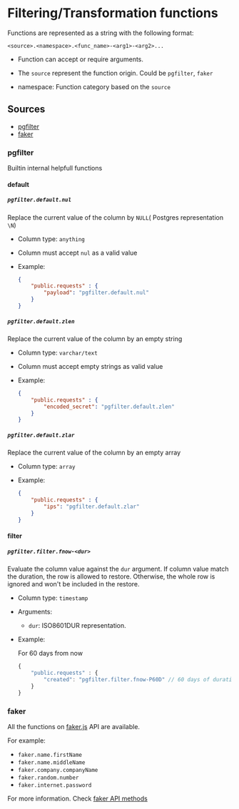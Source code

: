 # Filtering/Transformation functions

Functions are represented as a string with the following format:

```
<source>.<namespace>.<func_name>-<arg1>-<arg2>...
```

- Function can accept or require arguments.

- The `source` represent the function origin. Could be `pgfilter`, `faker`

- namespace: Function category based on the `source`

## Sources

- [pgfilter](#pgfilter)
- [faker](#faker)

### pgfilter

Builtin internal helpfull functions

#### default

##### `pgfilter.default.nul`

Replace the current value of the column by `NULL`( Postgres representation `\N`)

- Column type: `anything`

- Column must accept `nul` as a valid value

- Example:

	```json
	{
		"public.requests" : {
			"payload": "pgfilter.default.nul"
		}
	}
	```


##### `pgfilter.default.zlen`

Replace the current value of the column by an empty string

- Column type: `varchar/text`

- Column must accept empty strings as valid value

- Example:

	```json
	{
		"public.requests" : {
			"encoded_secret": "pgfilter.default.zlen"
		}
	}
	```
##### `pgfilter.default.zlar`

Replace the current value of the column by an empty array

- Column type: `array`

- Example:

	```json
	{
		"public.requests" : {
			"ips": "pgfilter.default.zlar"
		}
	}
	```

#### filter
##### `pgfilter.filter.fnow-<dur>`

Evaluate the column value against the `dur` argument.
If column value match the duration, the row is allowed
to restore. Otherwise, the whole row is ignored and
won't be included in the restore.

- Column type: `timestamp`

- Arguments:

	- `dur`: ISO8601DUR representation.

- Example:

	For 60 days from now
	```javascript
	{
		"public.requests" : {
			"created": "pgfilter.filter.fnow-P60D" // 60 days of duration on the column
		}
	}
	```
### faker

All the functions on [faker.js](https://github.com/faker-js/faker) API are available.

For example:

- `faker.name.firstName`
- `faker.name.middleName`
- `faker.company.companyName`
- `faker.random.number`
- `faker.internet.password`


For more information. Check [faker API methods](https://github.com/faker-js/faker#api)
